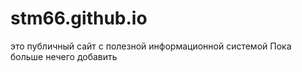 # stm66.github.io
это публичный сайт с полезной информационной системой
Пока больше нечего добавить
